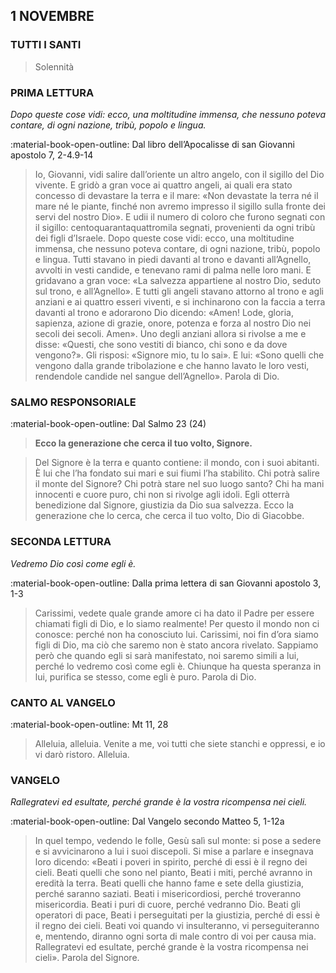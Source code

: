 ## 1 NOVEMBRE
> 
### TUTTI I SANTI
> 
> Solennità
> 
### PRIMA LETTURA
*Dopo queste cose vidi: ecco, una moltitudine immensa, che nessuno poteva contare, di ogni nazione, tribù, popolo e lingua.*

:material-book-open-outline: Dal libro dell’Apocalisse di san Giovanni apostolo
7, 2-4.9-14

> Io, Giovanni, vidi salire dall’oriente un altro angelo, con il sigillo del Dio vivente. E gridò a gran voce ai quattro angeli, ai quali era stato concesso di devastare la terra e il mare: «Non devastate la terra né il mare né le piante, finché non avremo impresso il sigillo sulla fronte dei servi del nostro Dio». E udii il numero di coloro che furono segnati con il sigillo: centoquarantaquattromila segnati, provenienti da ogni tribù dei figli d’Israele. Dopo queste cose vidi: ecco, una moltitudine immensa, che nessuno poteva contare, di ogni nazione, tribù, popolo e lingua. Tutti stavano in piedi davanti al trono e davanti all’Agnello, avvolti in vesti candide, e tenevano rami di palma nelle loro mani. E gridavano a gran voce: «La salvezza appartiene al nostro Dio, seduto sul trono, e all’Agnello». E tutti gli angeli stavano attorno al trono e agli anziani e ai quattro esseri viventi, e si inchinarono con la faccia a terra davanti al trono e adorarono Dio dicendo: «Amen! Lode, gloria, sapienza, azione di grazie, onore, potenza e forza al nostro Dio nei secoli dei secoli. Amen». Uno degli anziani allora si rivolse a me e disse: «Questi, che sono vestiti di bianco, chi sono e da dove vengono?». Gli risposi: «Signore mio, tu lo sai». E lui: «Sono quelli che vengono dalla grande tribolazione e che hanno lavato le loro vesti, rendendole candide nel sangue dell’Agnello». Parola di Dio.
> 
### SALMO RESPONSORIALE
:material-book-open-outline: Dal Salmo 23 (24)

>**Ecco la generazione che cerca il tuo volto, Signore.**

> Del Signore è la terra e quanto contiene:
> il mondo, con i suoi abitanti.
> È lui che l’ha fondato sui mari
> e sui fiumi l’ha stabilito.
> Chi potrà salire il monte del Signore?
> Chi potrà stare nel suo luogo santo?
> Chi ha mani innocenti e cuore puro,
> chi non si rivolge agli idoli.
> Egli otterrà benedizione dal Signore,
> giustizia da Dio sua salvezza.
> Ecco la generazione che lo cerca,
> che cerca il tuo volto, Dio di Giacobbe.
> 
### SECONDA LETTURA
*Vedremo Dio così come egli è.*

:material-book-open-outline: Dalla prima lettera di san Giovanni apostolo
3, 1-3

> Carissimi, vedete quale grande amore ci ha dato il Padre per essere chiamati figli di Dio, e lo siamo realmente! Per questo il mondo non ci conosce: perché non ha conosciuto lui. Carissimi, noi fin d’ora siamo figli di Dio, ma ciò che saremo non è stato ancora rivelato. Sappiamo però che quando egli si sarà manifestato, noi saremo simili a lui, perché lo vedremo così come egli è. Chiunque ha questa speranza in lui, purifica se stesso, come egli è puro. Parola di Dio.
> 
### CANTO AL VANGELO
:material-book-open-outline: Mt 11, 28

> Alleluia, alleluia.
> Venite a me,
> voi tutti che siete stanchi e oppressi,
> e io vi darò ristoro.
> Alleluia.
> 
### VANGELO
*Rallegratevi ed esultate, perché grande è la vostra ricompensa nei cieli.*

:material-book-open-outline: Dal Vangelo secondo Matteo
5, 1-12a

> In quel tempo, vedendo le folle, Gesù salì sul monte: si pose a sedere e si avvicinarono a lui i suoi discepoli. Si mise a parlare e insegnava loro dicendo: «Beati i poveri in spirito, perché di essi è il regno dei cieli. Beati quelli che sono nel pianto, Beati i miti, perché avranno in eredità la terra. Beati quelli che hanno fame e sete della giustizia, perché saranno saziati. Beati i misericordiosi, perché troveranno misericordia. Beati i puri di cuore, perché vedranno Dio. Beati gli operatori di pace, Beati i perseguitati per la giustizia, perché di essi è il regno dei cieli. Beati voi quando vi insulteranno, vi perseguiteranno e, mentendo, diranno ogni sorta di male contro di voi per causa mia. Rallegratevi ed esultate, perché grande è la vostra ricompensa nei cieli». Parola del Signore.